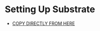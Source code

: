 # Setting Up Substrate

* [COPY DIRECTLY FROM HERE](https://docs.substrate.dev/docs/substrate-runtime-recipes)